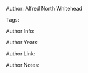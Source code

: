 Author: Alfred North Whitehead

Tags:

Author Info:  

Author Years: 

Author Link:  

Author Notes:


